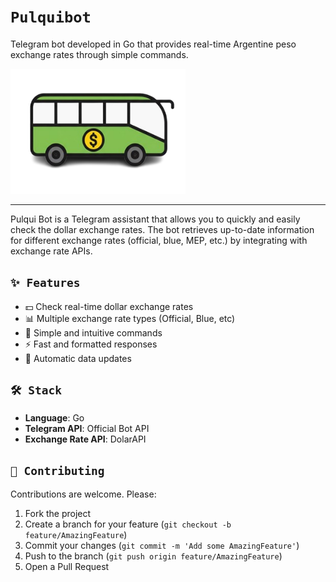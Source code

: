 # `Pulquibot`

Telegram bot developed in Go that provides real-time Argentine peso exchange rates through simple commands.

<img src="./bot_logo.png" width="280" height="200">

---

Pulqui Bot is a Telegram assistant that allows you to quickly and easily check the dollar exchange rates. The bot retrieves up-to-date information for different exchange rates (official, blue, MEP, etc.) by integrating with exchange rate APIs.

## `✨ Features`

- 💵 Check real-time dollar exchange rates
- 📊 Multiple exchange rate types (Official, Blue, etc)
- 🎯 Simple and intuitive commands
- ⚡ Fast and formatted responses
- 🔄 Automatic data updates

## `🛠️ Stack`

- **Language**: Go
- **Telegram API**: Official Bot API
- **Exchange Rate API**: DolarAPI

## `🤝 Contributing`

Contributions are welcome. Please:

1. Fork the project
2. Create a branch for your feature (`git checkout -b feature/AmazingFeature`)
3. Commit your changes (`git commit -m 'Add some AmazingFeature'`)
4. Push to the branch (`git push origin feature/AmazingFeature`)
5. Open a Pull Request
